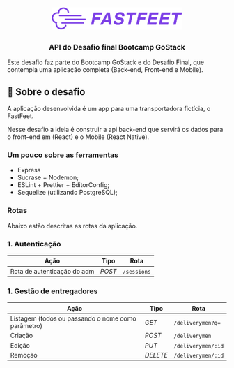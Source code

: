 <h1 align="center">
  <img alt="Fastfeet" title="Fastfeet" src=".github/logo.png" width="300px" />
</h1>

<h3 align="center">
  API do Desafio final Bootcamp GoStack
</h3>

<p>
Este desafio faz parte do Bootcamp GoStack e do Desafio Final, que contempla uma aplicação
completa (Back-end, Front-end e Mobile).
</p>

## :rocket: Sobre o desafio

A aplicação desenvolvida é um app para uma transportadora fictícia, o FastFeet.

Nesse desafio a ideia é construir a api back-end que servirá os dados para o front-end em (React) e o Mobile (React Native).

### **Um pouco sobre as ferramentas**


- Express
- Sucrase + Nodemon;
- ESLint + Prettier + EditorConfig;
- Sequelize (utilizando PostgreSQL);

### **Rotas**

Abaixo estão descritas as rotas da aplicação.

### **1. Autenticação**
| Ação |  Tipo  | Rota |
| ---| --- | --- |
|  Rota de autenticação do adm | *POST* |  `/sessions` |

### **1. Gestão de entregadores**
| Ação |  Tipo  | Rota |
| ---| --- | --- |
| Listagem (todos ou passando o nome como parâmetro)| *GET* |  `/deliverymen?q=` |
| Criação | *POST* |  `/deliverymen` |
| Edição | *PUT* |  `/deliverymen/:id` |
| Remoção | *DELETE* |  `/deliverymen/:id` |





